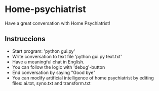 # Home-psychiatrist
Have a great conversation with Home Psychiatrist!

## Instruccions
* Start program: 'python gui.py'
* Write conversation to text file 'python gui.py text.txt'
* Have a meaningful chat in English.
* You can follow the logic with 'debug'-button
* End conversation by saying "Good bye"
* You can modify artificial intelligence of home psychiatrist by editing files: ai.txt, syno.txt and transform.txt
